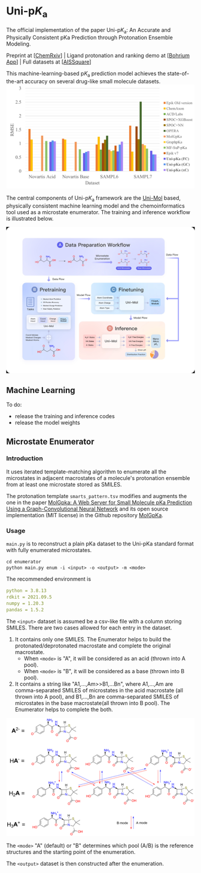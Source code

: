 # Uni-p*K*<sub>a</sub>
The official implementation of the paper Uni-p*K*<sub>a</sub>: An Accurate and Physically Consistent pKa Prediction through Protonation Ensemble Modeling. 

Preprint at [[ChemRxiv](https://chemrxiv.org/engage/chemrxiv/article-details/64e8da3879853bbd786ca4eb)] | Ligand protonation and ranking demo at [[Bohrium App](https://app.bohrium.dp.tech/uni-pka)] | Full datasets at [[AISSquare](https://www.aissquare.com/datasets/detail?pageType=datasets&name=Uni-pKa-Dataset)]

This machine-learning-based p*K*<sub>a</sub> prediction model achieves the state-of-the-art accuracy on several drug-like small molecule datasets.
![Uni-p*K*<sub>a</sub>'s performance](performance.png)

The central components of Uni-p*K*<sub>a</sub> framework are the [Uni-Mol](https://github.com/dptech-corp/Uni-Mol) based, physically consistent machine learning model and the chemoinformatics tool used as a microstate enumerator. The training and inference workflow is illustrated below.

![Alt text](img_v3_027e_10c42bfc-3dd3-499c-b448-3e0a448ccceg.jpg)


## Machine Learning
To do: 
- release the training and inference codes
- release the model weights

## Microstate Enumerator

### Introduction

It uses iterated template-matching algorithm to enumerate all the microstates in adjacent macrostates of a molecule's protonation ensemble from at least one microstate stored as SMILES.

The protonation template `smarts_pattern.tsv` modifies and augments the one in the paper [MolGpka: A Web Server for Small Molecule pKa Prediction Using a Graph-Convolutional Neural Network](https://pubs.acs.org/doi/10.1021/acs.jcim.1c00075) and its open source implementation (MIT license) in the Github repository [MolGpKa](https://github.com/Xundrug/MolGpKa/blob/master/src/utils/smarts_pattern.tsv).

### Usage

`main.py` is to reconstruct a plain pKa dataset to the Uni-pKa standard format with fully enumerated microstates.

```shell
cd enumerator
python main.py enum -i <input> -o <output> -m <mode>
```

The recommended environment is
```yaml
python = 3.8.13
rdkit = 2021.09.5
numpy = 1.20.3
pandas = 1.5.2
```

The `<input>` dataset is assumed be a csv-like file with a column storing SMILES. There are two cases allowed for each entry in the dataset.

1. It contains only one SMILES. The Enumerator helps to build the protonated/deprotonated macrostate and complete the original macrostate.
    - When `<mode>` is "A", it will be considered as an acid (thrown into A pool). 
    - When `<mode>` is "B", it will be considered as a base (thrown into B pool).
2. It contains a string like "A1,...,Am>>B1,...Bn", where A1,...,Am are comma-separated SMILES of microstates in the acid macrostate (all thrown into A pool), and B1,...,Bn are comma-separated SMILES of microstates in the base macrostate(all thrown into B pool). The Enumerator helps to complete the both.

![A/B mode of the microstate enumerator](protensemble.png)

The `<mode>` "A" (default) or "B" determines which pool (A/B) is the reference structures and the starting point of the enumeration.

The `<output>` dataset is then constructed after the enumeration.